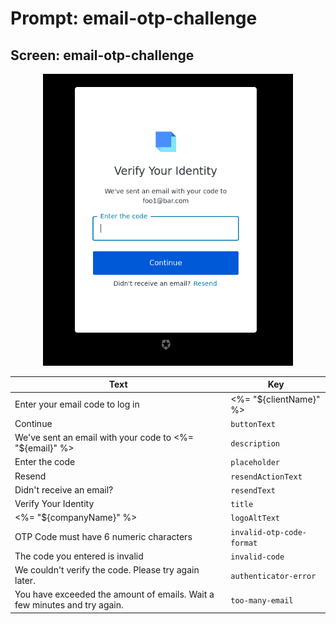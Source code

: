 # Prompt: email-otp-challenge

## Screen: email-otp-challenge

<p style="text-align: center;">
  <img alt="email-otp-challenge reference screenshot" class="ul-prompt-screenshot" data-ul-prompt="email-otp-challenge" src="/media/articles/universal-login/text-customization/email-otp-challenge.png" style="width: 400px;"/>
</p>

|Text|Key|
|----------|----------|
|Enter your email code to log in | <%= "${clientName}" %>|`pageTitle`|
|Continue|`buttonText`|
|We've sent an email with your code to <%= "${email}" %>|`description`|
|Enter the code|`placeholder`|
|Resend|`resendActionText`|
|Didn't receive an email?|`resendText`|
|Verify Your Identity|`title`|
|<%= "${companyName}" %>|`logoAltText`|
|OTP Code must have 6 numeric characters|`invalid-otp-code-format`|
|The code you entered is invalid|`invalid-code`|
|We couldn't verify the code. Please try again later.|`authenticator-error`|
|You have exceeded the amount of emails. Wait a few minutes and try again.|`too-many-email`|
